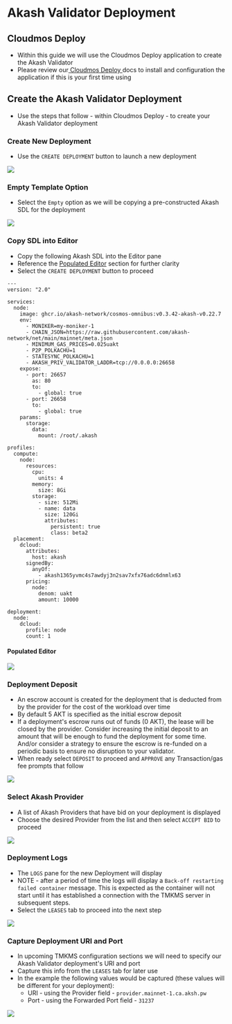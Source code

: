 # Akash Validator Deployment

## Cloudmos Deploy

* Within this guide we will use the Cloudmos Deploy application to create the Akash Validator
* Please review our[ Cloudmos Deploy ](broken-reference)docs to install and configuration the application if this is your first time using

## Create the Akash Validator Deployment

* Use the steps that follow - within Cloudmos Deploy - to create your Akash Validator deployment

### Create New Deployment

* Use the `CREATE DEPLOYMENT` button to launch a new deployment

![](../../../../.gitbook/assets/validatorCreateDeployment.png)

### Empty Template Option

* Select the `Empty` option as we will be copying a pre-constructed Akash SDL for the deployment

![](../../../../.gitbook/assets/validatorBlankTemplate.png)

### Copy SDL into Editor

* Copy the following Akash SDL into the Editor pane
* Reference the [Populated Editor](akash-validator-deployment.md#populated-editor) section for further clarity
* Select the `CREATE DEPLOYMENT` button to proceed

```
---
version: "2.0"

services:
  node:
    image: ghcr.io/akash-network/cosmos-omnibus:v0.3.42-akash-v0.22.7
    env:
      - MONIKER=my-moniker-1
      - CHAIN_JSON=https://raw.githubusercontent.com/akash-network/net/main/mainnet/meta.json
      - MINIMUM_GAS_PRICES=0.025uakt
      - P2P_POLKACHU=1
      - STATESYNC_POLKACHU=1
      - AKASH_PRIV_VALIDATOR_LADDR=tcp://0.0.0.0:26658
    expose:
      - port: 26657
        as: 80
        to:
          - global: true
      - port: 26658
        to:
          - global: true
    params:
      storage:
        data:
          mount: /root/.akash

profiles:
  compute:
    node:
      resources:
        cpu:
          units: 4
        memory:
          size: 8Gi
        storage:
          - size: 512Mi
          - name: data
            size: 120Gi
            attributes:
              persistent: true
              class: beta2
  placement:
    dcloud:
      attributes:
        host: akash
      signedBy:
        anyOf:
          - akash1365yvmc4s7awdyj3n2sav7xfx76adc6dnmlx63
      pricing:
        node:
          denom: uakt
          amount: 10000

deployment:
  node:
    dcloud:
      profile: node
      count: 1
```

#### Populated Editor

![](../../../../.gitbook/assets/validatorTemplatePopulated.png)

### Deployment Deposit

* An escrow account is created for the deployment that is deducted from by the provider for the cost of the workload over time
* By default 5 AKT is specified as the initial escrow deposit
* If a deployment's escrow runs out of funds (0 AKT), the lease will be closed by the provider. Consider increasing the initial deposit to an amount that will be enough to fund the deployment for some time. And/or consider a strategy to ensure the escrow is re-funded on a periodic basis to ensure no disruption to your validator.
* When ready select `DEPOSIT` to proceed and `APPROVE` any Transaction/gas fee prompts that follow

![](../../../../.gitbook/assets/validatorDeploymentDeposit.png)

### Select Akash Provider

* A list of Akash Providers that have bid on your deployment is displayed
* Choose the desired Provider from the list and then select `ACCEPT BID` to proceed

![](../../../../.gitbook/assets/validatorSelectProvider.png)

### Deployment Logs

* The `LOGS` pane for the new Deployment will display
* NOTE - after a period of time the logs will display a `Back-off restarting failed container` message. This is expected as the container will not start until it has established a connection with the TMKMS server in subsequent steps.
* Select the `LEASES` tab to proceed into the next step

![](../../../../.gitbook/assets/validatorDeploymentLogs.png)

### Capture Deployment URI and Port

* In upcoming TMKMS configuration sections we will need to specify our Akash Validator deployment's URI and port
* Capture this info from the `LEASES` tab for later use
* In the example the following values would be captured (these values will be different for your deployment):
  * URI - using the Provider field - `provider.mainnet-1.ca.aksh.pw`
  * Port - using the Forwarded Port field - `31237`

![](../../../../.gitbook/assets/validatorDeploymentURICapture.png)
